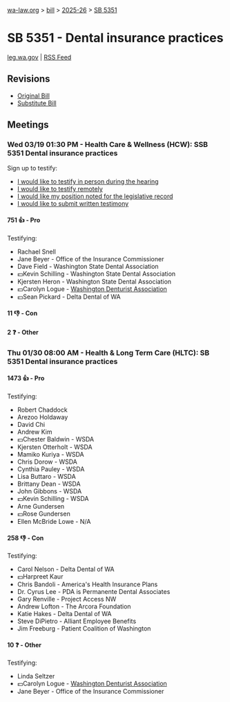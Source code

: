 [wa-law.org](/) > [bill](/bill/) > [2025-26](/bill/2025-26/) > [SB 5351](/bill/2025-26/sb/5351/)

# SB 5351 - Dental insurance practices
[leg.wa.gov](https://app.leg.wa.gov/billsummary?BillNumber=5351&Year=2025&Initiative=false) | [RSS Feed](./rss.xml)

## Revisions
* [Original Bill](1/)
* [Substitute Bill](S/)

## Meetings
### Wed 03/19 01:30 PM - Health Care & Wellness (HCW): SSB 5351 Dental insurance practices
Sign up to testify:
* [I would like to testify in person during the hearing](https://app.leg.wa.gov/csi/Testifier/Add?chamber=House&mId=33032&aId=165717&caId=26502&tId=1)
* [I would like to testify remotely](https://app.leg.wa.gov/csi/Testifier/Add?chamber=House&mId=33032&aId=165717&caId=26502&tId=2)
* [I would like my position noted for the legislative record](https://app.leg.wa.gov/csi/Testifier/Add?chamber=House&mId=33032&aId=165717&caId=26502&tId=3)
* [I would like to submit written testimony](https://app.leg.wa.gov/csi/Testifier/Add?chamber=House&mId=33032&aId=165717&caId=26502&tId=4)

#### 751 👍 - Pro
Testifying:
* Rachael Snell
* Jane Beyer - Office of the Insurance Commissioner
* Dave Field - Washington State Dental Association
* 💵Kevin Schilling - Washington State Dental Association
* Kjersten Heron - Washington State Dental Association
* 💵Carolyn Logue - [Washington Denturist Association](/org/washington_denturist_association/)
* 💵Sean Pickard - Delta Dental of WA

#### 11 👎 - Con

#### 2 ❓ - Other

### Thu 01/30 08:00 AM - Health & Long Term Care (HLTC): SB 5351 Dental insurance practices
#### 1473 👍 - Pro
Testifying:
* Robert Chaddock
* Arezoo Holdaway
* David Chi
* Andrew Kim
* 💵Chester Baldwin - WSDA
* Kjersten Otterholt - WSDA
* Mamiko Kuriya - WSDA
* Chris Dorow - WSDA
* Cynthia Pauley - WSDA
* Lisa Buttaro - WSDA
* Brittany Dean - WSDA
* John Gibbons - WSDA
* 💵Kevin Schilling - WSDA
* Arne Gundersen
* 💵Rose Gundersen
* Ellen McBride Lowe - N/A

#### 258 👎 - Con
Testifying:
* Carol Nelson - Delta Dental of WA
* 💵Harpreet Kaur
* Chris Bandoli - America's Health Insurance Plans
* Dr. Cyrus Lee - PDA is Permanente Dental Associates
* Gary Renville - Project Access NW
* Andrew Lofton - The Arcora Foundation
* Katie Hakes - Delta Dental of WA
* Steve DiPietro - Alliant Employee Benefits
* Jim Freeburg - Patient Coalition of Washington

#### 10 ❓ - Other
Testifying:
* Linda Seltzer
* 💵Carolyn Logue - [Washington Denturist Association](/org/washington_denturist_association/)
* Jane Beyer - Office of the Insurance Commissioner

